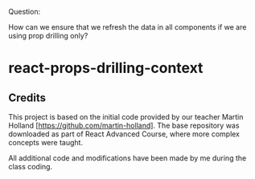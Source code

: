 Question:

How can we ensure that we refresh the data in all components if we are using prop drilling only?
# react-props-drilling-context

## Credits

This project is based on the initial code provided by our teacher Martin Holland [https://github.com/martin-holland]. The base repository was downloaded as part of React Advanced Course, where more complex concepts were taught.

All additional code and modifications have been made by me during the class coding.
